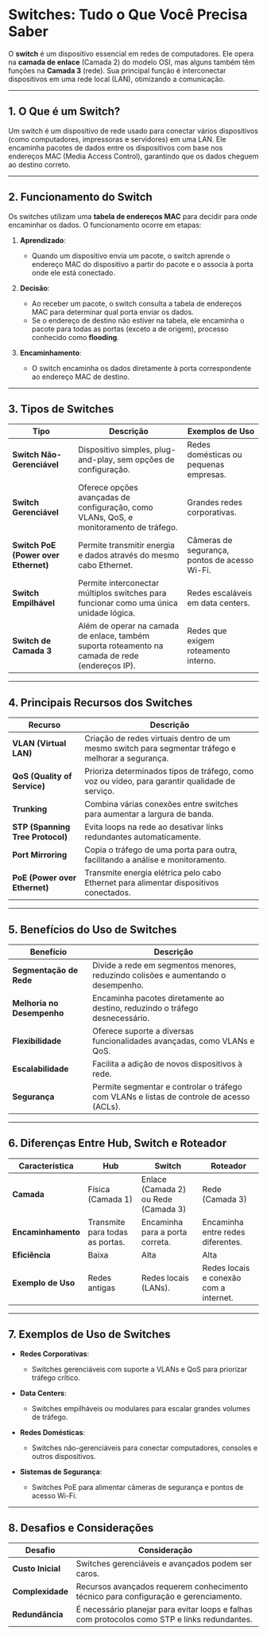 # Switches: Tudo o Que Você Precisa Saber

O **switch** é um dispositivo essencial em redes de computadores. Ele opera na **camada de enlace** (Camada 2) do modelo OSI, mas alguns também têm funções na **Camada 3** (rede). Sua principal função é interconectar dispositivos em uma rede local (LAN), otimizando a comunicação.

---

## 1. O Que é um Switch?

Um switch é um dispositivo de rede usado para conectar vários dispositivos (como computadores, impressoras e servidores) em uma LAN. Ele encaminha pacotes de dados entre os dispositivos com base nos endereços MAC (Media Access Control), garantindo que os dados cheguem ao destino correto.

---

## 2. Funcionamento do Switch

Os switches utilizam uma **tabela de endereços MAC** para decidir para onde encaminhar os dados. O funcionamento ocorre em etapas:

1. **Aprendizado**:
   - Quando um dispositivo envia um pacote, o switch aprende o endereço MAC do dispositivo a partir do pacote e o associa à porta onde ele está conectado.
   
2. **Decisão**:
   - Ao receber um pacote, o switch consulta a tabela de endereços MAC para determinar qual porta enviar os dados.
   - Se o endereço de destino não estiver na tabela, ele encaminha o pacote para todas as portas (exceto a de origem), processo conhecido como **flooding**.

3. **Encaminhamento**:
   - O switch encaminha os dados diretamente à porta correspondente ao endereço MAC de destino.

---

## 3. Tipos de Switches

| Tipo              | Descrição                                                                                          | Exemplos de Uso                          |
|-------------------|--------------------------------------------------------------------------------------------------|------------------------------------------|
| **Switch Não-Gerenciável** | Dispositivo simples, plug-and-play, sem opções de configuração.                                           | Redes domésticas ou pequenas empresas.   |
| **Switch Gerenciável**     | Oferece opções avançadas de configuração, como VLANs, QoS, e monitoramento de tráfego.                     | Grandes redes corporativas.              |
| **Switch PoE (Power over Ethernet)** | Permite transmitir energia e dados através do mesmo cabo Ethernet.                                     | Câmeras de segurança, pontos de acesso Wi-Fi. |
| **Switch Empilhável**      | Permite interconectar múltiplos switches para funcionar como uma única unidade lógica.                      | Redes escaláveis em data centers.        |
| **Switch de Camada 3**     | Além de operar na camada de enlace, também suporta roteamento na camada de rede (endereços IP).             | Redes que exigem roteamento interno.     |

---

## 4. Principais Recursos dos Switches

| Recurso           | Descrição                                                                                          |
|-------------------|--------------------------------------------------------------------------------------------------|
| **VLAN (Virtual LAN)**     | Criação de redes virtuais dentro de um mesmo switch para segmentar tráfego e melhorar a segurança. |
| **QoS (Quality of Service)** | Prioriza determinados tipos de tráfego, como voz ou vídeo, para garantir qualidade de serviço. |
| **Trunking**               | Combina várias conexões entre switches para aumentar a largura de banda.                   |
| **STP (Spanning Tree Protocol)** | Evita loops na rede ao desativar links redundantes automaticamente.                    |
| **Port Mirroring**         | Copia o tráfego de uma porta para outra, facilitando a análise e monitoramento.            |
| **PoE (Power over Ethernet)** | Transmite energia elétrica pelo cabo Ethernet para alimentar dispositivos conectados.    |

---

## 5. Benefícios do Uso de Switches

| Benefício         | Descrição                                                                                          |
|-------------------|--------------------------------------------------------------------------------------------------|
| **Segmentação de Rede** | Divide a rede em segmentos menores, reduzindo colisões e aumentando o desempenho.           |
| **Melhoria no Desempenho** | Encaminha pacotes diretamente ao destino, reduzindo o tráfego desnecessário.                |
| **Flexibilidade** | Oferece suporte a diversas funcionalidades avançadas, como VLANs e QoS.                          |
| **Escalabilidade** | Facilita a adição de novos dispositivos à rede.                                                  |
| **Segurança**     | Permite segmentar e controlar o tráfego com VLANs e listas de controle de acesso (ACLs).          |

---

## 6. Diferenças Entre Hub, Switch e Roteador

| Característica      | Hub                      | Switch                    | Roteador                 |
|---------------------|--------------------------|---------------------------|--------------------------|
| **Camada**          | Física (Camada 1)       | Enlace (Camada 2) ou Rede (Camada 3) | Rede (Camada 3)          |
| **Encaminhamento**  | Transmite para todas as portas. | Encaminha para a porta correta. | Encaminha entre redes diferentes. |
| **Eficiência**      | Baixa                   | Alta                      | Alta                     |
| **Exemplo de Uso**  | Redes antigas           | Redes locais (LANs).      | Redes locais e conexão com a internet. |

---

## 7. Exemplos de Uso de Switches

- **Redes Corporativas**:
  - Switches gerenciáveis com suporte a VLANs e QoS para priorizar tráfego crítico.
  
- **Data Centers**:
  - Switches empilháveis ou modulares para escalar grandes volumes de tráfego.

- **Redes Domésticas**:
  - Switches não-gerenciáveis para conectar computadores, consoles e outros dispositivos.

- **Sistemas de Segurança**:
  - Switches PoE para alimentar câmeras de segurança e pontos de acesso Wi-Fi.

---

## 8. Desafios e Considerações

| Desafio                 | Consideração                                                                                   |
|-------------------------|-----------------------------------------------------------------------------------------------|
| **Custo Inicial**       | Switches gerenciáveis e avançados podem ser caros.                                            |
| **Complexidade**        | Recursos avançados requerem conhecimento técnico para configuração e gerenciamento.           |
| **Redundância**         | É necessário planejar para evitar loops e falhas com protocolos como STP e links redundantes. |


